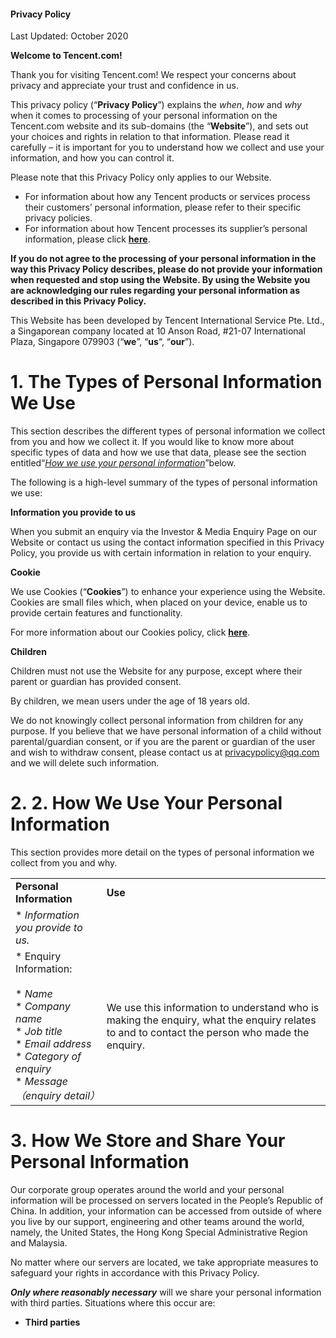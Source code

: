 #### Privacy Policy

Last Updated: October 2020

**Welcome to Tencent.com!**

Thank you for visiting Tencent.com! We respect your concerns about privacy and appreciate your trust and confidence in us.

This privacy policy (“**Privacy Policy**”) explains the _when_, _how_ and _why_ when it comes to processing of your personal information on the Tencent.com website and its sub-domains (the “**Website**”), and sets out your choices and rights in relation to that information. Please read it carefully – it is important for you to understand how we collect and use your information, and how you can control it.

Please note that this Privacy Policy only applies to our Website.

*   For information about how any Tencent products or services process their customers’ personal information, please refer to their specific privacy policies.
*   For information about how Tencent processes its supplier’s personal information, please click **[here](https://www.tencent.com/en-us/supplier-privacy-policy.html)**.

**If you do not agree to the processing of your personal information in the way this Privacy Policy describes, please do not provide your information when requested and stop using the Website. By using the Website you are acknowledging our rules regarding your personal information as described in this Privacy Policy.**

This Website has been developed by Tencent International Service Pte. Ltd., a Singaporean company located at 10 Anson Road, #21-07 International Plaza, Singapore 079903 (“**we**”, “**us**“, “**our**”).

1. The Types of Personal Information We Use
===========================================

This section describes the different types of personal information we collect from you and how we collect it. If you would like to know more about specific types of data and how we use that data, please see the section entitled“[_How we use your personal information_](#info-title)”below.

The following is a high-level summary of the types of personal information we use:

**Information you provide to us**

When you submit an enquiry via the Investor & Media Enquiry Page on our Website or contact us using the contact information specified in this Privacy Policy, you provide us with certain information in relation to your enquiry.

**Cookie**

We use Cookies (“**Cookies**”) to enhance your experience using the Website. Cookies are small files which, when placed on your device, enable us to provide certain features and functionality.

For more information about our Cookies policy, click **[here](https://www.tencent.com/en-us/cookies-policy.html)**.

**Children**

Children must not use the Website for any purpose, except where their parent or guardian has provided consent.

By children, we mean users under the age of 18 years old.

We do not knowingly collect personal information from children for any purpose. If you believe that we have personal information of a child without parental/guardian consent, or if you are the parent or guardian of the user and wish to withdraw consent, please contact us at [privacypolicy@qq.com](mailto:privacypolicy@qq.com) and we will delete such information.

2. 2. How We Use Your Personal Information
==========================================

This section provides more detail on the types of personal information we collect from you and why.

|     |     |
| --- | --- |
| **Personal Information** | **Use** |
| *   _Information you provide to us._ |     |
| *   Enquiry Information:<br><br>*   _Name_<br>*   _Company name_<br>*   _Job title_<br>*   _Email address_<br>*   _Category of enquiry_<br>*   _Message（enquiry detail）_ | We use this information to understand who is making the enquiry, what the enquiry relates to and to contact the person who made the enquiry. |

3. How We Store and Share Your Personal Information
===================================================

Our corporate group operates around the world and your personal information will be processed on servers located in the People’s Republic of China. In addition, your information can be accessed from outside of where you live by our support, engineering and other teams around the world, namely, the United States, the Hong Kong Special Administrative Region and Malaysia.

No matter where our servers are located, we take appropriate measures to safeguard your rights in accordance with this Privacy Policy.

**_Only where reasonably necessary_** will we share your personal information with third parties. Situations where this occur are:

*   **Third parties**